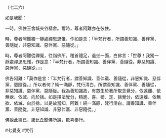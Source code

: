 （七二六）

如是我聞：

一時，佛住王舍城夾谷精舍。爾時，尊者阿難亦在彼住。

時，尊者阿難獨一靜處禪思思惟，作如是念：「半梵行者，所謂善知識、善伴黨、善隨從，非惡知識、惡伴黨、惡隨從。」

時，尊者阿難從禪覺，往詣佛所，稽首禮足，退坐一面，白佛言：「世尊！我獨一靜處禪思思惟，作是念：『半梵行者，所謂善知識、善伴黨、善隨從，非惡知識、惡伴黨、惡隨從。』」

佛告阿難：「莫作是言：『半梵行者，謂善知識、善伴黨、善隨從，非惡知識、惡伴黨、惡隨從。』所以者何？純一滿靜，梵行清白，所謂善知識、善伴黨、善隨從，非惡知識、惡伴黨、惡隨從。我為善知識故，有眾生於我所取念覺分，依遠離、依無欲、依滅、向於捨。如是擇法覺分，精進、喜、猗、定、捨覺分，依遠離、依無欲、依滅、向於捨。以是故當知，阿難！純一滿靜，梵行清白，謂善知識、善伴黨、善隨從，非惡知識、非惡伴黨、非惡隨從。」

佛說此經已，諸比丘聞佛所說，歡喜奉行。




#七覺支
#梵行
